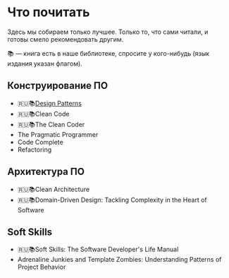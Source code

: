# Что почитать

Здесь мы собираем только лучшее. Только то, что сами читали, и готовы смело рекомендовать другим.

📚 — книга есть в наше библиотеке, спросите у кого-нибудь (язык издания указан флагом).

## Конструирование ПО
+ 🇷🇺📚[Design Patterns](https://ru.wikipedia.org/wiki/Design_Patterns)
+ 🇷🇺📚Clean Code
+ 🇷🇺📚The Clean Coder
+ The Pragmatic Programmer
+ Code Complete
+ Refactoring

## Архитектура ПО
+ 🇷🇺📚Clean Architecture
+ 🇷🇺📚Domain-Driven Design: Tackling Complexity in the Heart of Software

## Soft Skills
+ 🇷🇺📚Soft Skills: The Software Developer's Life Manual
+ Adrenaline Junkies and Template Zombies: Understanding Patterns of Project Behavior
